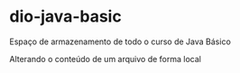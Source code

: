 # dio-java-basic
Espaço de armazenamento de todo o curso de Java Básico

Alterando o conteúdo de um arquivo de forma local